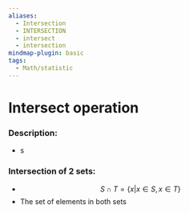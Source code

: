 ```yaml
---
aliases:
  - Intersection
  - INTERSECTION
  - intersect
  - intersection
mindmap-plugin: basic
tags:
  - Math/statistic
---
```

# Intersect operation
### Description:
- s
### Intersection of 2 sets:
- $$S\cap T=\{ x|x\in S,x\in T \}$$
- The set of elements in both sets